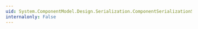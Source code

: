 ```yaml
---
uid: System.ComponentModel.Design.Serialization.ComponentSerializationService.SerializeMember(System.ComponentModel.Design.Serialization.SerializationStore,System.Object,System.ComponentModel.MemberDescriptor)
internalonly: False
---
```

